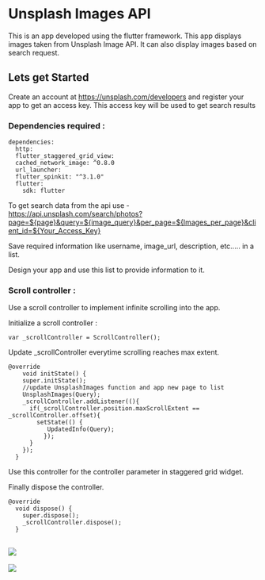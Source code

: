 # Unsplash Images API

This is an app developed using the flutter framework. This app displays images taken from Unsplash Image API. It can also display images based on search request.

## Lets get Started

Create an account at https://unsplash.com/developers and register your app to get an access key.
This access key will be used to get search results


### Dependencies required : 
```
dependencies:
  http:
  flutter_staggered_grid_view:
  cached_network_image: ^0.8.0
  url_launcher:
  flutter_spinkit: "^3.1.0"
  flutter:
    sdk: flutter
```

To get search data from the api use - https://api.unsplash.com/search/photos?page=${page}&query=${image_query}&per_page=${Images_per_page}&client_id=${Your_Access_Key}

Save required information like username, image_url, description, etc..... in a list.

Design your app and use this list to provide information to it. 


### Scroll controller :
Use a scroll controller to implement infinite scrolling into the app.

Initialize a scroll controller :

```
var _scrollController = ScrollController();
```

Update _scrollController everytime scrolling reaches max extent.

```
@override
    void initState() {
    super.initState();
    //update UnsplashImages function and app new page to list
    UnsplashImages(Query);
    _scrollController.addListener((){
      if(_scrollController.position.maxScrollExtent == _scrollController.offset){
        setState(() {
           UpdatedInfo(Query); 
          });
      }
    });
  }
```

Use this controller for the controller parameter in staggered grid widget.

Finally dispose the controller.
```
@override
  void dispose() {
    super.dispose();
    _scrollController.dispose();
  }
```


![](https://media.giphy.com/media/QuOWgk9kLvFEvXz2Zl/giphy.gif)
---
![](https://media.giphy.com/media/f5wEBwufLWncPh3yDE/giphy.gif)
